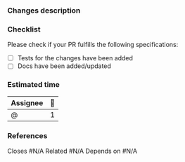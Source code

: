 ### Changes description

<!-- Describe results, user mentions, screenshots, screencast (gif) -->

### Checklist

Please check if your PR fulfills the following specifications:

- [ ] Tests for the changes have been added
- [ ] Docs have been added/updated

### Estimated time

<!-- Add the number of pomodoros spent on this task -->

|Assignee|:tomato:|
|:---|:---:|
|@|1|

<!--- Task not finished? Please give an update of the time --->

### References

<!-- issues related (for reference or to be closed), dependencies and/or links of discuss -->

Closes #N/A
Related #N/A
Depends on #N/A